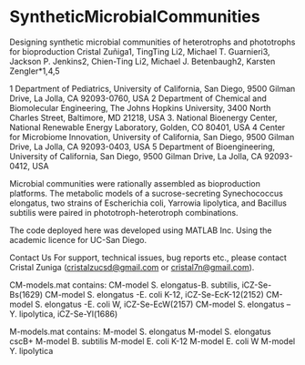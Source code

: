 # SyntheticMicrobialCommunities
Designing synthetic microbial communities of heterotrophs and phototrophs for bioproduction
Cristal Zuñiga1, TingTing Li2, Michael T. Guarnieri3, Jackson P. Jenkins2, Chien-Ting Li2, Michael J. Betenbaugh2, Karsten Zengler*1,4,5

1 Department of Pediatrics, University of California, San Diego, 9500 Gilman Drive, La Jolla, CA 92093-0760, USA
2 Department of Chemical and Biomolecular Engineering, The Johns Hopkins University, 3400 North Charles Street, Baltimore, MD 21218, USA 
3. National Bioenergy Center, National Renewable Energy Laboratory, Golden, CO 80401, USA
4 Center for Microbiome Innovation, University of California, San Diego, 9500 Gilman Drive, La Jolla, CA 92093-0403, USA
5 Department of Bioengineering, University of California, San Diego, 9500 Gilman Drive, La Jolla, CA 92093-0412, USA

Microbial communities were rationally assembled as bioproduction platforms. The metabolic models of a sucrose-secreting Synechococcus elongatus, two strains of Escherichia coli, Yarrowia lipolytica, and Bacillus subtilis were paired in phototroph-heterotroph combinations. 

The code deployed here was developed using MATLAB Inc. Using the academic licence for UC-San Diego.

Contact Us For support, technical issues, bug reports etc., please contact Cristal Zuniga (cristalzucsd@gmail.com or cristal7n@gmail.com).

CM-models.mat contains:
CM-model S. elongatus-B. subtilis, iCZ-Se-Bs(1629)
CM-model S. elongatus -E. coli K-12, iCZ-Se-EcK-12(2152)
CM-model S. elongatus -E. coli W, iCZ-Se-EcW(2157)
CM-model S. elongatus –Y. lipolytica, iCZ-Se-Yl(1686)

M-models.mat contains:
M-model S. elongatus
M-model S. elongatus cscB+
M-model B. subtilis
M-model E. coli K-12
M-model E. coli W
M-model Y. lipolytica
